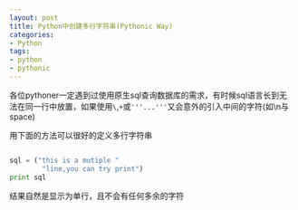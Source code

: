 ```yaml
---
layout: post
title: Python中创建多行字符串(Pythonic Way)
categories:
- Python	
tags:
- python
- pythonic
---
```


各位pythoner一定遇到过使用原生sql查询数据库的需求，有时候sql语言长到无法在同一行中放置，如果使用`\`,`+`或`'''...'''`又会意外的引入中间的字符(如\n与space)

用下面的方法可以很好的定义多行字符串

```python

sql = ("this is a mutiple "
		"line,you can try print")    
print sql

```

结果自然是显示为单行，且不会有任何多余的字符